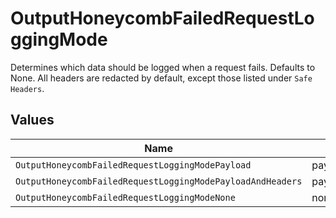 # OutputHoneycombFailedRequestLoggingMode

Determines which data should be logged when a request fails. Defaults to None.  All headers are redacted by default, except those listed under `Safe Headers`.


## Values

| Name                                                       | Value                                                      |
| ---------------------------------------------------------- | ---------------------------------------------------------- |
| `OutputHoneycombFailedRequestLoggingModePayload`           | payload                                                    |
| `OutputHoneycombFailedRequestLoggingModePayloadAndHeaders` | payloadAndHeaders                                          |
| `OutputHoneycombFailedRequestLoggingModeNone`              | none                                                       |